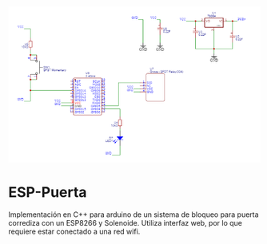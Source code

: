 ![schematic door control](https://raw.githubusercontent.com/discorallado/ESP-Puerta/main/schematic_door_control.png)
# ESP-Puerta
Implementación en C++ para arduino de un sistema de bloqueo para puerta corrediza con un ESP8266 y Solenoide. Utiliza interfaz web, por lo que requiere estar conectado a una red wifi.
